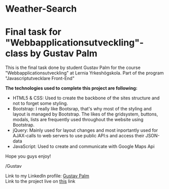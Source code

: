 # Weather-Search

<h1>Final task for "Webbapplicationsutveckling"-class by Gustav Palm</h1>

This is the final task done by student Gustav Palm for the course "Webbapplicationsutveckling" at Lernia Yrkeshögskola. Part of the program "Javascriptutvecklare Front-End"

<strong>The technologies used to complete this project are following:</strong>
<ul>
	<li>HTML5 & CSS: Used to create the backbone of the sites structure and not to forget some styling.</li>
	<li>Bootstrap: I really like Bootsrap, that's why most of the styling and layout is managed by Bootstrap. The likes of the gridsystem, buttons, modals, lists are frequently used throughout the website using Bootstrap.</li>
	<li>jQuery: Mainly used for layout changes and most inportantly used for AJAX-calls to web servers to use public API:s and access their JSON-data </li>
	<li>JavaScript: Used to create and communicate with Google Maps Api</li>
</ul>

Hope you guys enjoy! 

/Gustav

Link to my LinkedIn profile: <a href="https://www.linkedin.com/in/gustav-palm-53393a114?trk=nav_responsive_tab_profile 
">Gustav Palm</a></br>
Link to the project live on <a href="https://gustav.palm/">this</a> link